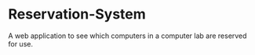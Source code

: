 # Reservation-System
A web application to see which computers in a computer lab are reserved for use.
